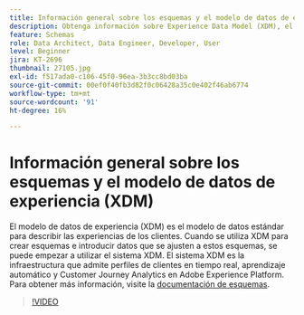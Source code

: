 ```yaml
---
title: Información general sobre los esquemas y el modelo de datos de experiencia (XDM)
description: Obtenga información sobre Experience Data Model (XDM), el modelo de datos estándar para describir la experiencia del cliente.
feature: Schemas
role: Data Architect, Data Engineer, Developer, User
level: Beginner
jira: KT-2696
thumbnail: 27105.jpg
exl-id: f517ada0-c106-45f0-96ea-3b3cc8bd03ba
source-git-commit: 00ef0f40fb3d82f0c06428a35c0e402f46ab6774
workflow-type: tm+mt
source-wordcount: '91'
ht-degree: 16%

---
```


# Información general sobre los esquemas y el modelo de datos de experiencia (XDM)

El modelo de datos de experiencia (XDM) es el modelo de datos estándar para describir las experiencias de los clientes. Cuando se utiliza XDM para crear esquemas e introducir datos que se ajusten a estos esquemas, se puede empezar a utilizar el sistema XDM. El sistema XDM es la infraestructura que admite perfiles de clientes en tiempo real, aprendizaje automático y Customer Journey Analytics en Adobe Experience Platform. Para obtener más información, visite la [documentación de esquemas](https://experienceleague.adobe.com/docs/experience-platform/xdm/home.html?lang=es).

>[!VIDEO](https://video.tv.adobe.com/v/27105?learn=on)
